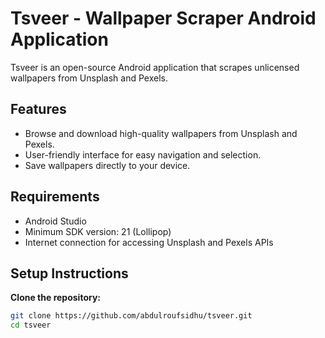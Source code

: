 # Tsveer - Wallpaper Scraper Android Application

Tsveer is an open-source Android application that scrapes unlicensed wallpapers from Unsplash and Pexels.

## Features

- Browse and download high-quality wallpapers from Unsplash and Pexels.
- User-friendly interface for easy navigation and selection.
- Save wallpapers directly to your device.

## Requirements

- Android Studio
- Minimum SDK version: 21 (Lollipop)
- Internet connection for accessing Unsplash and Pexels APIs

## Setup Instructions

**Clone the repository:**
   ```bash
   git clone https://github.com/abdulroufsidhu/tsveer.git
   cd tsveer
   ```
